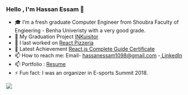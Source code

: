 ### Hello , I'm Hassan Essam 👋

- 🎓 I’m a fresh graduate Computer Engineer from Shoubra Faculty of Engieering - Benha Univeristy with a very good grade.
- 🔭 My Graduation Project  <a href="https://github.com/DevDerpi/INKuisitor" >INKuisitor </a>
- 🔭 I last worked on <a href="https://github.com/DevDerpi/React-Pizzeria" >React Pizzeria </a>
- 🌱 Latest Achievement  <a href="https://www.udemy.com/certificate/UC-517e1217-fa74-4ac3-94ff-f1d7d7a4dd19/" >React.js Complete Guide Certificate </a>
- 📫 How to reach me: Email- hassanessam1098@gmail.com -<a href="https://www.linkedin.com/in/devderpi/"> LinkedIn </a>
- 📫 Portfolio : <a href="https://drive.google.com/file/d/1YwXjiFIfr_blUr-WBiXJU05yVWMAYGYR/view?usp=sharing"> Resume </a>
- ⚡ Fun fact: I was an organizer in E-sports Summit 2018.
<img src="https://github-readme-stats.vercel.app/api?username=DevDerpi&&show_icons=true&title_color=FFA500&icon_color=bb2acf&text_color=daf7dc&bg_color=000000">
